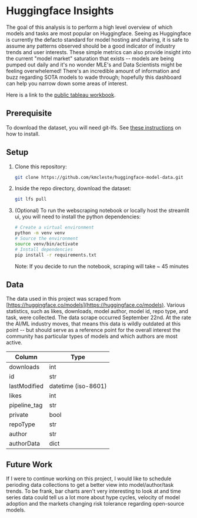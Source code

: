 # Huggingface Insights

The goal of this analysis is to perform a high level overview of which models and tasks are most popular on Huggingface. Seeing as Huggingface is currently the defacto standard for model hosting and sharing, it is safe to assume any patterns observed should be a good indicator of industry trends and user interests. These simple metrics can also provide insight into the current "model market" saturation that exists -- models are being pumped out daily and it's no wonder MLE's and Data Scientists might be feeling overwhelemed! There's an incredible amount of information and buzz regarding SOTA models to wade through; hopefully this dashboard can help you narrow down some areas of interest.

Here is a link to the [public tableau workbook](https://public.tableau.com/shared/8MNBSMBQC?:display_count=n&:origin=viz_share_link).

## Prerequisite

To download the dataset, you will need git-lfs. See [these instructions](https://docs.github.com/en/repositories/working-with-files/managing-large-files/installing-git-large-file-storage) on how to install.

## Setup

1. Clone this repository:

    ```bash
    git clone https://github.com/kmcleste/huggingface-model-data.git
    ```

2. Inside the repo directory, download the dataset:

    ```bash
    git lfs pull
    ```

3. (Optional) To run the webscraping notebook or locally host the streamlit ui, you will need to install the python dependencies:

    ```bash
    # Create a virtual environment
    python -m venv venv
    # Source the environment
    source venv/bin/activate
    # Install dependencies
    pip install -r requirements.txt
    ```

    Note: If you decide to run the notebook, scraping will take ~ 45 minutes

## Data

The data used in this project was scraped from [https://huggingface.co/models](https://huggingface.co/models). Various statistics, such as likes, downloads, model author, model id, repo type, and task, were collected. The data scrape occurred September 22nd. At the rate the AI/ML industry moves, that means this data is wildly outdated at this point -- but should serve as a reference point for the overall interest the community has particular types of models and which authors are most active.

| Column        | Type                |
| ------------- | ------------------- |
| downloads     | int                 |
| id            | str                 |
| lastModified  | datetime (iso-8601) |
| likes         | int                 |
| pipeline_tag  | str                 |
| private       | bool                |
| repoType      | str                 |
| author        | str                 |
| authorData    | dict                |

## Future Work

 If I were to continue working on this project, I would like to schedule perioding data collections to get a better view
 into model/author/task trends. To be frank, bar charts aren't very interesting to look at and time series data could tell us
 a lot more about hype cycles, velocity of model adoption and the markets changing risk tolerance regarding open-source models.
